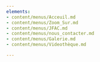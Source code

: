 ```yaml
---
elements:
- content/menus/Acceuil.md
- content/menus/Zoom_Sur.md
- content/menus/JFAC.md
- content/menus/nous_contacter.md
- content/menus/Galerie.md
- content/menus/Videothèque.md

---
```

